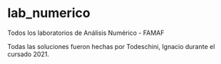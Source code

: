 # lab_numerico
Todos los laboratorios de Análisis Numérico - FAMAF

Todas las soluciones fueron hechas por Todeschini, Ignacio durante el cursado 2021.
